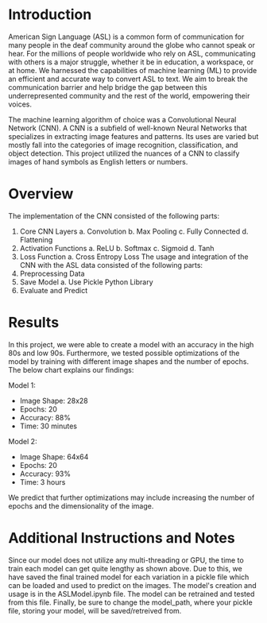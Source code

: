# Introduction

American Sign Language (ASL) is a common form of communication for many people in the deaf
community around the globe who cannot speak or hear. For the millions of people worldwide who rely on
ASL, communicating with others is a major struggle, whether it be in education, a workspace, or at home.
We harnessed the capabilities of machine learning (ML) to provide an efficient and accurate way to
convert ASL to text. We aim to break the communication barrier and help bridge the gap between this
underrepresented community and the rest of the world, empowering their voices.

The machine learning algorithm of choice was a Convolutional Neural Network (CNN). A CNN is a
subfield of well-known Neural Networks that specializes in extracting image features and patterns. Its
uses are varied but mostly fall into the categories of image recognition, classification, and object
detection. This project utilized the nuances of a CNN to classify images of hand symbols as English
letters or numbers.

# Overview

The implementation of the CNN consisted of the following parts:

1. Core CNN Layers
    a. Convolution
    b. Max Pooling
    c. Fully Connected
    d. Flattening
2. Activation Functions
    a. ReLU
    b. Softmax
    c. Sigmoid
    d. Tanh
3. Loss Function
    a. Cross Entropy Loss
The usage and integration of the CNN with the ASL data consisted of the following parts:
1. Preprocessing Data
2. Save Model
a. Use Pickle Python Library
3. Evaluate and Predict

# Results

In this project, we were able to create a model with an accuracy in the high 80s and low 90s. Furthermore,
we tested possible optimizations of the model by training with different image shapes and the number of
epochs. The below chart explains our findings:

Model 1:
* Image Shape: 28x28
* Epochs: 20
* Accuracy: 88%
* Time: 30 minutes

Model 2:
* Image Shape: 64x64
* Epochs: 20
* Accuracy: 93%
* Time: 3 hours

We predict that further optimizations may include increasing the number of epochs and the dimensionality
of the image.

# Additional Instructions and Notes

Since our model does not utilize any multi-threading or GPU, the time to train each model can get quite
lengthy as shown above. Due to this, we have saved the final trained model for each variation in a pickle
file which can be loaded and used to predict on the images.
The model's creation and usage is in the ASLModel.ipynb file. The model can be retrained and tested
from this file. Finally, be sure to change the model_path, where your pickle file, storing your model, will
be saved/retreived from.
